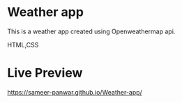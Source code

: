 # Weather app
This is a weather app created using Openweathermap api.

HTML,CSS

# Live Preview

https://sameer-panwar.github.io/Weather-app/
